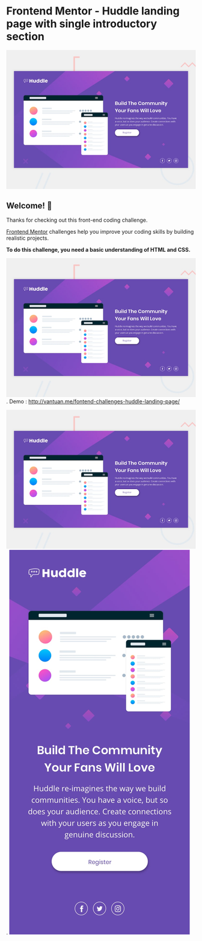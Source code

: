 # Frontend Mentor - Huddle landing page with single introductory section

![Design preview for the Huddle landing page with single introductory section](./design/desktop-preview.jpg)

## Welcome! 👋

Thanks for checking out this front-end coding challenge.

[Frontend Mentor](https://www.frontendmentor.io) challenges help you improve your coding skills by building realistic projects.

**To do this challenge, you need a basic understanding of HTML and CSS.**

![And finally . I've been completed](./design/desktop-preview.jpg).
Demo : http://vantuan.me/fontend-challenges-huddle-landing-page/

![On Desktop](./design/desktop-preview.jpg).
![On Mobile](./design/mobile-design.jpg)
